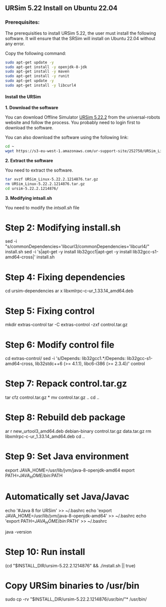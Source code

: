 ## URSim 5.22 Install on Ubuntu 22.04

### Prerequisites:

The prerequisities to install URSim 5.22, the user must install the following software. It will ensure that the SRSim will install on Ubuntu 22.04 without any error.

Copy the following command:

```bash
sudo apt-get update -y
sudo apt-get install -y openjdk-8-jdk
sudo apt-get install -y maven
sudo apt-get install -y runit
sudo apt-get update -y
sudo apt-get install -y libcurl4
```

#### Install the URSim

**1. Download the software**

You can download Offline Simulator [URSim 5.22.2](https://www.universal-robots.com/download/software-ur-series/simulator-linux/offline-simulator-ur-series-e-series-ur-sim-for-linux-5222/) from the universal-robots website and follow the process. You probably need to login first to download the software.

You can also download the software using the following link:

```bash
cd ~
wget https://s3-eu-west-1.amazonaws.com/ur-support-site/252750/URSim_Linux-5.22.2.1214876.tar.gz
```

**2. Extract the software**

You need to extract the software.

```bash
tar xvzf URSim_Linux-5.22.2.1214876.tar.gz
rm URSim_Linux-5.22.2.1214876.tar.gz
cd ursim-5.22.2.1214876/
```

**3. Modifying intsall.sh**

You need to modify the _intsall.sh_ file

# Step 2: Modifying install.sh

sed -i "s/commonDependencies='libcurl3/commonDependencies='libcurl4/" install.sh
sed -i 's|apt-get -y install lib32gcc1|apt-get -y install lib32gcc-s1-amd64-cross|' install.sh

# Step 4: Fixing dependencies

cd ursim-dependencies
ar x libxmlrpc-c-ur_1.33.14_amd64.deb

# Step 5: Fixing control

mkdir extras-control
tar -C extras-control -zxf control.tar.gz

# Step 6: Modify control file

cd extras-control/
sed -i 's/Depends: lib32gcc1.\*/Depends: lib32gcc-s1-amd64-cross, lib32stdc++6 (>= 4.1.1), libc6-i386 (>= 2.3.4)/' control

# Step 7: Repack control.tar.gz

tar cfz control.tar.gz \*
mv control.tar.gz ..
cd ..

# Step 8: Rebuild deb package

ar r new_urtool3_amd64.deb debian-binary control.tar.gz data.tar.gz
rm libxmlrpc-c-ur_1.33.14_amd64.deb
cd ..

# Step 9: Set Java environment

export JAVA_HOME=/usr/lib/jvm/java-8-openjdk-amd64
export PATH=$JAVA_HOME/bin:$PATH

# Automatically set Java/Javac

echo '#Java 8 for URSim' >> ~/.bashrc
echo 'export JAVA_HOME=/usr/lib/jvm/java-8-openjdk-amd64' >> ~/.bashrc
echo 'export PATH=$JAVA_HOME/bin:$PATH' >> ~/.bashrc

java -version

# Step 10: Run install

(cd "$INSTALL_DIR/ursim-5.22.2.1214876" && ./install.sh || true)

# Copy URSim binaries to /usr/bin

sudo cp -rv "$INSTALL_DIR/ursim-5.22.2.1214876/usr/bin/"\* /usr/bin/
